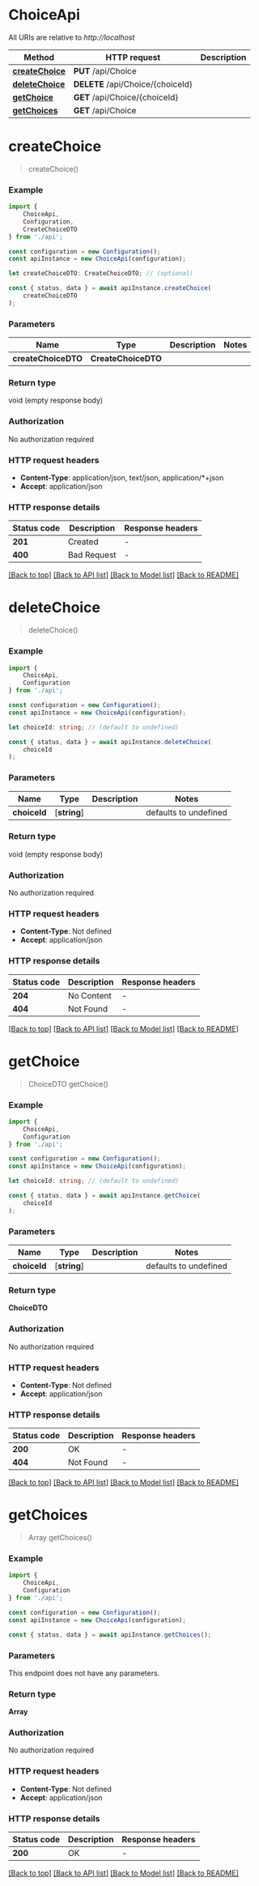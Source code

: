 # ChoiceApi

All URIs are relative to *http://localhost*

|Method | HTTP request | Description|
|------------- | ------------- | -------------|
|[**createChoice**](#createchoice) | **PUT** /api/Choice | |
|[**deleteChoice**](#deletechoice) | **DELETE** /api/Choice/{choiceId} | |
|[**getChoice**](#getchoice) | **GET** /api/Choice/{choiceId} | |
|[**getChoices**](#getchoices) | **GET** /api/Choice | |

# **createChoice**
> createChoice()


### Example

```typescript
import {
    ChoiceApi,
    Configuration,
    CreateChoiceDTO
} from './api';

const configuration = new Configuration();
const apiInstance = new ChoiceApi(configuration);

let createChoiceDTO: CreateChoiceDTO; // (optional)

const { status, data } = await apiInstance.createChoice(
    createChoiceDTO
);
```

### Parameters

|Name | Type | Description  | Notes|
|------------- | ------------- | ------------- | -------------|
| **createChoiceDTO** | **CreateChoiceDTO**|  | |


### Return type

void (empty response body)

### Authorization

No authorization required

### HTTP request headers

 - **Content-Type**: application/json, text/json, application/*+json
 - **Accept**: application/json


### HTTP response details
| Status code | Description | Response headers |
|-------------|-------------|------------------|
|**201** | Created |  -  |
|**400** | Bad Request |  -  |

[[Back to top]](#) [[Back to API list]](../README.md#documentation-for-api-endpoints) [[Back to Model list]](../README.md#documentation-for-models) [[Back to README]](../README.md)

# **deleteChoice**
> deleteChoice()


### Example

```typescript
import {
    ChoiceApi,
    Configuration
} from './api';

const configuration = new Configuration();
const apiInstance = new ChoiceApi(configuration);

let choiceId: string; // (default to undefined)

const { status, data } = await apiInstance.deleteChoice(
    choiceId
);
```

### Parameters

|Name | Type | Description  | Notes|
|------------- | ------------- | ------------- | -------------|
| **choiceId** | [**string**] |  | defaults to undefined|


### Return type

void (empty response body)

### Authorization

No authorization required

### HTTP request headers

 - **Content-Type**: Not defined
 - **Accept**: application/json


### HTTP response details
| Status code | Description | Response headers |
|-------------|-------------|------------------|
|**204** | No Content |  -  |
|**404** | Not Found |  -  |

[[Back to top]](#) [[Back to API list]](../README.md#documentation-for-api-endpoints) [[Back to Model list]](../README.md#documentation-for-models) [[Back to README]](../README.md)

# **getChoice**
> ChoiceDTO getChoice()


### Example

```typescript
import {
    ChoiceApi,
    Configuration
} from './api';

const configuration = new Configuration();
const apiInstance = new ChoiceApi(configuration);

let choiceId: string; // (default to undefined)

const { status, data } = await apiInstance.getChoice(
    choiceId
);
```

### Parameters

|Name | Type | Description  | Notes|
|------------- | ------------- | ------------- | -------------|
| **choiceId** | [**string**] |  | defaults to undefined|


### Return type

**ChoiceDTO**

### Authorization

No authorization required

### HTTP request headers

 - **Content-Type**: Not defined
 - **Accept**: application/json


### HTTP response details
| Status code | Description | Response headers |
|-------------|-------------|------------------|
|**200** | OK |  -  |
|**404** | Not Found |  -  |

[[Back to top]](#) [[Back to API list]](../README.md#documentation-for-api-endpoints) [[Back to Model list]](../README.md#documentation-for-models) [[Back to README]](../README.md)

# **getChoices**
> Array<ChoiceDTO> getChoices()


### Example

```typescript
import {
    ChoiceApi,
    Configuration
} from './api';

const configuration = new Configuration();
const apiInstance = new ChoiceApi(configuration);

const { status, data } = await apiInstance.getChoices();
```

### Parameters
This endpoint does not have any parameters.


### Return type

**Array<ChoiceDTO>**

### Authorization

No authorization required

### HTTP request headers

 - **Content-Type**: Not defined
 - **Accept**: application/json


### HTTP response details
| Status code | Description | Response headers |
|-------------|-------------|------------------|
|**200** | OK |  -  |

[[Back to top]](#) [[Back to API list]](../README.md#documentation-for-api-endpoints) [[Back to Model list]](../README.md#documentation-for-models) [[Back to README]](../README.md)

